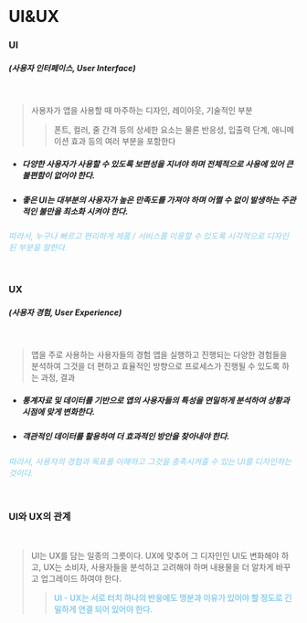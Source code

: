 <br>

# UI&UX

### UI

##### (사용자 인터페이스, User Interface)

<br>

> 사용자가 앱을 사용할 때 마주하는 디자인, 레이아웃, 기술적인 부분
>
> > 폰트, 컬러, 줄 간격 등의 상세한 요소는 물론 반응성, 입출력 단계, 애니메이션 효과 등의 여러 부분을 포함한다

- ##### **다양한 사용자가 사용할 수 있도록 보편성을 지녀야 하며 전체적으로 사용에 있어 큰 불편함이 없어야 한다.**

- ##### **좋은 UI는 대부분의 사용자가 높은 만족도를 가져야 하며 어쩔 수 없이 발생하는 주관적인 불만을 최소화 시켜야 한다.**

<span style="color:skyblue">_따라서, 누구나 빠르고 편리하게 제품 / 서비스를 이용할 수 있도록 시각적으로 디자인 된 부분을 말한다._</span>

<br>

### UX

##### (사용자 경험, User Experience)

<br>

> 앱을 주로 사용하는 사용자들의 경험 앱을 실행하고 진행되는 다양한 경험들을 분석하여 그것을 더 편하고 효율적인 방향으로 프로세스가 진행될 수 있도록 하는 과정, 결과

- ##### **통계자료 및 데이터를 기반으로 앱의 사용자들의 특성을 면밀하게 분석하여 상황과 시점에 맞게 변화한다.**

- ##### **객관적인 데이터를 활용하여 더 효과적인 방안을 찾아내야 한다.**

<span style="color:skyblue">_따라서, 사용자의 경험과 목표를 이해하고 그것을 충족시켜줄 수 있는 UI를 디자인하는 것이다._</span>

<br>

### UI와 UX의 관계

<br>

> UI는 UX를 담는 일종의 그릇이다. UX에 맞추어 그 디자인인 UI도 변화해야 하고, UX는 소비자, 사용자들을 분석하고 고려해야 하며 내용물을 더 알차게 바꾸고 업그레이드 하여야 한다.
>
> > <span style="color:skyblue">**UI - UX는 서로 터치 하나의 반응에도 명분과 이유가 있어야 할 정도로 긴밀하게 연결 되어 있어야 한다.**</span>

